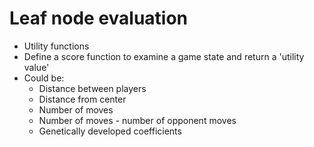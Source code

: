 # Leaf node evaluation

- Utility functions
 - Define a score function to examine a game state and return a 'utility value'
 - Could be:
 	- Distance between players
 	- Distance from center
 	- Number of moves
 	- Number of moves - number of opponent moves
 	- Genetically developed coefficients